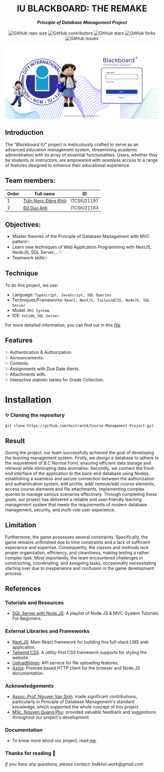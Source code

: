 <div align='center'>

  # IU BLACKBOARD: THE REMAKE
#### _Principle of Database Management Project_

 ![GitHub repo size](https://img.shields.io/github/repo-size/koitran14/Course-Management-Project)
![GitHub contributors](https://img.shields.io/github/contributors/koitran14/Course-Management-Project)
![GitHub stars](https://img.shields.io/github/stars/koitran14/Course-Management-Project?style=social)
![GitHub forks](https://img.shields.io/github/forks/koitran14/Course-Management-Project?style=social)
![GitHub issues](https://img.shields.io/github/issues/koitran14/Course-Management-Project)

![](https://github.com/koitran14/Course-Management-Project/blob/master/record/thumbnail.png)

</div>

## Introduction
The _"Blackboard IU"_ project is meticulously crafted to serve as an advanced education management system, streamlining academic administration with its array of essential functionalities. Users, whether they be students or instructors, are empowered with seamless access to a range of features designed to enhance their educational experience.

## Team members:

| Order | Full name | ID |
| ------ | ------ | ------ |
| 1 | [Trần Ngọc Đăng Khôi](https://github.com/koitran14) | ITCSIU21197 |
| 2 | [Đỗ Duy Anh](https://github.com/droho91) | ITCSIU21163 | 


## Objectives:
- Master theories of the Principle of Database Management with MVC pattern✨
- Learn new techniques of Web Application Programming with NextJS, NodeJS, SQL Server,...✨
- Teamwork skills✨

## Technique 
To do this project, we use: 
- Language: `Typescript, JavaScript, SQL Queries`
- Techniques/Frameworks: `React, NextJS, TailwindCSS, NodeJS, SQL Server`
- Model: `MVC System`.
- IDE: `VsCode`, `SQL Server`.

For more detailed information, you can find out in this [file](https://github.com/koitran14/Course-Management-Project/blob/master/record/Report_BlackBoard_PDMProject.pdf).

## Features
✨ Authentication & Authorization. <br/>
✨ Announcements. <br/>
✨ Contents. <br/>
✨ Assignments with Due Date Alerts. <br/>
✨ Attachments with. <br/>
✨ Interactive statistic tables for Grade Collection. <br/>

# Installation
### ✨ Cloning the repository

```shell
git clone https://github.com/koitran14/Course-Management-Project.git
```

## Result
During the project, our team successfully achieved the goal of developing the learning management system. Firstly, we design a database to adhere to the requirement of B.C Normal Form, ensuring efficient data storage and retrieval while eliminating data anomalies. Secondly, we connect the front-end interface of the application to the back-end database using Nodejs, establishing a seamless and secure connection between the authorization and authentication system, edit profile, add/ remove/edit course elements, access course elements and file attachments, implementing complex queries to manage various scenarios effectively.
Through completing these goals, our project has delivered a reliable and user-friendly learning management system that meets the requirements of modern database management, security, and multi-role user experience.

## Limitation
Furthermore, the game possesses several constraints. Specifically, the game remains unfinished due to time constraints and a lack of sufficient experience and expertise. Consequently, the classes and methods lack proper organization, efficiency, and cleanliness, making testing a rather complex task. Most importantly, the team encountered challenges in constructing, coordinating, and assigning tasks, occasionally necessitating starting over due to inexperience and confusion in the game development process.

## References

### Tutorials and Resources
- [SQL Server with Node.JS](https://www.youtube.com/watch?v=LIFWeHKZ5es&list=PLFWDoeAHRLTY1I4anPC9kTMwAX4iWUz_n&index=2): A playlist of Node.JS & MVC-System Tutorials For Beginners.


### External Libraries and Frameworks
- [Next.JS](https://nextjs.org/docs): Main React framework for building this full-stack LMS web application.
- [Tailwind CSS](https://tailwindcss.com/docs/installation): A utility-first CSS framework supports for styling the website.
- [Uploadthings](https://docs.uploadthing.com/): API service for file uploading features.
- [Axios](https://www.npmjs.com/package/axios?activeTab=readme): Promise based HTTP client for the browser and Node.JS documentation.

### Acknowledgements
- [Assoc. Prof. Nguyen Van Sinh](https://it.hcmiu.edu.vn/user/nvsinh/): made significant contributions, particularly in Principle of Database Management's standard knowledge, which supported the whole concept of this project.
- [MSc. Nguyen Quang Phu](https://it.hcmiu.edu.vn/user/nqphu/): provided valuable feedback and suggestions throughout our project's development.

### Documentation
- To know more about our project, read [me](https://github.com/koitran14/Course-Management-Project/blob/master/record/Report_BlackBoard_PDMProject.pdf).

### Thanks for reading 💖
_If you have any questions, please contact: tndkhoi.work@gmail.com_
